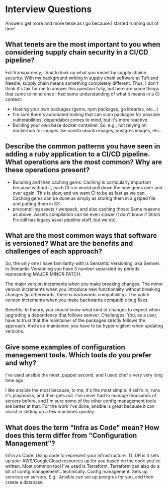 # Interview Questions

Answers get more and more terse as I go because I started running out of time!

## What tenets are the most important to you when considering supply chain security in a CI/CD pipeline?
Full transparency, I had to look up what you meant by supply chainn security. With my background writing in supply chain software at Tuft and Needle, supply chain means something completely different. Thus, I don't think it's fair for me to answer this question fully, but here are some things that came to mind once I had some understanding of what it means in a CI context:

- Hosting your own packages (gems, npm packages, go libraries, etc...)
- I'm sure there's automated tooling that can scan packages for possible vulnerabilities. dependabot comes to mind, but it's more reactive.
- Building your own base docker container. So, e.g., not relying on dockerhub for images like vanilla ubuntu images, postgres images, etc...


## Describe the common patterns you have seen in adding a ruby application to a CI/CD pipeline. What operations are the most common? Why are these operations present?
- Bundling and then caching gems: Caching is particularly important because without it, each CI run would pull down the new gems over and over again. This is slow, and we want CI to be as fast as we can. Caching gems can be done as simply as storing them in a gziped file and putting them in S3.
- precompiling assets / webpack, and also caching those: Same reasons as above. Assets compilaiton can be even slower (I don't know if Stitch Fix still has legacy asset pipeline stuff, but we do).

## What are the most common ways that software is versioned? What are the benefits and challenges of each approach?
So, the only one I have familiarity with is Semantic Versioning, aka Semver. In Semantic Versioning you have 3 number separated by periods representing MAJOR.MINOR.PATCH.

The major version increments when you make breaking changes.
The minor version increments when you introduce new functionality without breaking changes (in otherwords, there is backwards compatibility).
The patch version increments when you make backwards compatible bug fixes.

Benefits: In theory, you should know what kind of changes to expect when upgrading a dependency that follows semver.
Challenges: You, as a user, have to trust that the maintainer of the packages strictly follows the approach. And as a maintainer, you have to be hyper vigilent when updating versions.


## Give some examples of configuration management tools. Which tools do you prefer and why?

I've used ansible the most, puppet second, and I used chef a very very long time ago.

I like ansible the most because, to me, it's the most simple. It ssh's in, runs it's playbooks, and then gets out. I've never had to manage thousands of servers before, and I'm sure some of the other config management tools are better at that. For the work I've done, ansible is great because it can assist in setting up a few machines quickly.

## What does the term "Infra as Code" mean? How does this term differ from "Configuration Management"?

Infra as Code: Using code to represent your infrastructure. TL;DR is it sets up your AWS/GoogleCloud resources up for you based on the code you've written. Most common tool I've used is Terraform. Terraform can also do a bit of config management...technically.
Config management: Sets up services on servers. E.g.: Ansible can set up postgres for you, and then create a database.

